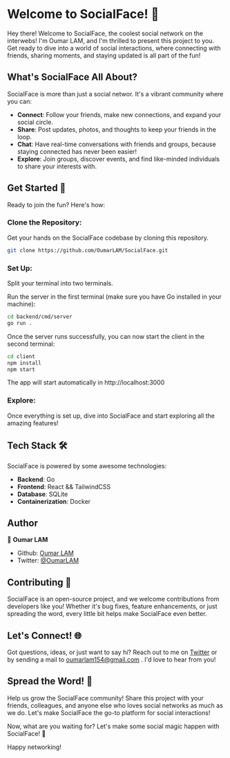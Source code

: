 # Welcome to SocialFace! 🚀

Hey there! Welcome to SocialFace, the coolest social network on the interwebs! I'm Oumar LAM, and I'm thrilled to present this project to you. Get ready to dive into a world of social interactions, where connecting with friends, sharing moments, and staying updated is all part of the fun!

## What's SocialFace All About?

SocialFace is more than just a social networ. It's a vibrant community where you can:
- **Connect**: Follow your friends, make new connections, and expand your social circle.
- **Share**: Post updates, photos, and thoughts to keep your friends in the loop.
- **Chat**: Have real-time conversations with friends and groups, because staying connected has never been easier!
- **Explore**: Join groups, discover events, and find like-minded individuals to share your interests with.

## Get Started 🚀

Ready to join the fun? Here's how:

### Clone the Repository:

 Get your hands on the SocialFace codebase by cloning this repository.

```bash
git clone https://github.com/OumarLAM/SocialFace.git
```

### Set Up: 
Split your terminal into two terminals.

Run the server in the first terminal (make sure you have Go installed in your machine):

```bash
cd backend/cmd/server
go run .
```

Once the server runs successfully, you can now start the client in the second terminal:

```bash
cd client
npm install
npm start
```

The app will start automatically in http://localhost:3000

### Explore:
Once everything is set up, dive into SocialFace and start exploring all the amazing features!

## Tech Stack 🛠️

SocialFace is powered by some awesome technologies:
- **Backend**: Go
- **Frontend**: React && TailwindCSS
- **Database**: SQLite
- **Containerization**: Docker

## Author

👤 **Oumar LAM**

- Github: [Oumar LAM](https://github.com/OumarLAM)
- Twitter: [@OumarLAM](https://twitter.com/oumarlam_fcb)

## Contributing 🤝

SocialFace is an open-source project, and we welcome contributions from developers like you! Whether it's bug fixes, feature enhancements, or just spreading the word, every little bit helps make SocialFace even better.

## Let's Connect! 🌐

Got questions, ideas, or just want to say hi? Reach out to me on [Twitter](https://twitter.com/OumarLAM) or by sending a mail to oumarlam154@gmail.com . I'd love to hear from you!

## Spread the Word! 📣

Help us grow the SocialFace community! Share this project with your friends, colleagues, and anyone else who loves social networks as much as we do. Let's make SocialFace the go-to platform for social interactions!

Now, what are you waiting for? Let's make some social magic happen with SocialFace! 💫

Happy networking!
